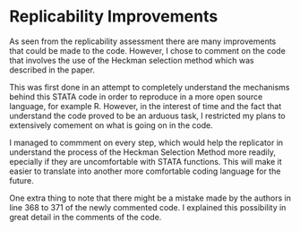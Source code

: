 # Replicability Improvements

As seen from the replicability assessment there are many improvements that could be made to the code.
However, I chose to comment on the code that involves the use of the Heckman selection method which was described in the paper.

This was first done in an attempt to completely understand the mechanisms behind this STATA code in order to reproduce in a more open source language, for example R.
However, in the interest of time and the fact that understand the code proved to be an arduous task, I restricted my plans to extensively comement on what is going
on in the code. 

I managed to commment on every step, which would help the replicator in understand the process of the Heckman Selection Method more readily, epecially if they are uncomfortable with 
STATA functions. This will make it easier to translate into another more comfortable coding language for the future. 

One extra thing to note that there might be a mistake made by the authors in line 368 to 371 of the newly commented code. I explained this possibility in great detail in the 
comments of the code.
